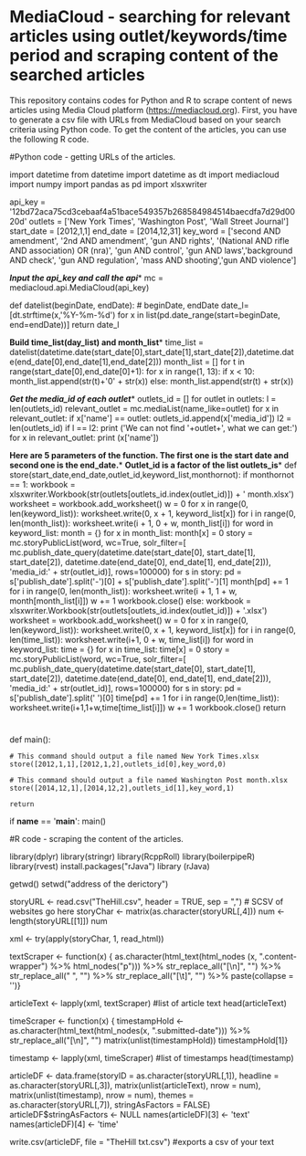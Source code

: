 # MediaCloud - searching for relevant articles using outlet/keywords/time period and scraping content of the searched articles
This repository contains codes for Python and R to scrape content of news articles using Media Cloud platform (https://mediacloud.org). First, you have to generate a csv file with URLs from MediaCloud based on your search criteria using Python code. To get the content of the articles, you can use the following R code.

#Python code - getting URLs of the articles.

import datetime
from datetime import datetime as dt
import mediacloud
import numpy
import pandas as pd
import xlsxwriter

api_key = '12bd72aca75cd3cebaaf4a51bace549357b268584984514baecdfa7d29d0020d'
outlets = ['New York Times', 'Washington Post', 'Wall Street Journal']
start_date = [2012,1,1]
end_date = [2014,12,31]
key_word = ['second AND amendment', '2nd AND amendment', 'gun AND rights', '(National AND rifle AND association) OR (nra)', 'gun AND control', 'gun AND laws','background AND check', 'gun AND regulation', 'mass AND shooting','gun AND violence']

***Input the api_key and call the api****
mc = mediacloud.api.MediaCloud(api_key)

def datelist(beginDate, endDate):
    # beginDate, endDate
    date_l=[dt.strftime(x,'%Y-%m-%d') for x in list(pd.date_range(start=beginDate, end=endDate))]
    return date_l

****Build time_list(day_list) and month_list*****
time_list = datelist(datetime.date(start_date[0],start_date[1],start_date[2]),datetime.date(end_date[0],end_date[1],end_date[2]))
month_list = []
for t in range(start_date[0],end_date[0]+1):
    for x in range(1, 13):
        if x < 10:
            month_list.append(str(t)+'0' + str(x))
        else:
            month_list.append(str(t) + str(x))

*****Get the media_id of each outlet******
outlets_id = []
for outlet in outlets:
    l = len(outlets_id)
    relevant_outlet = mc.mediaList(name_like=outlet)
    for x in relevant_outlet:
        if x['name'] == outlet:
            outlets_id.append(x['media_id'])
    l2 = len(outlets_id)
    if l == l2:
        print ('We can not find '+outlet+', what we can get:')
        for x in relevant_outlet:
            print (x['name'])
						
****Here are 5 parameters of the function. The first one is the start date and second one is the end_date.*****
****Outlet_id is a factor of the list outlets_is*****
def store(start_date,end_date,outlet_id,keyword_list,monthornot):
    if monthornot == 1:
        workbook = xlsxwriter.Workbook(str(outlets[outlets_id.index(outlet_id)]) + '  month.xlsx')
        worksheet = workbook.add_worksheet()
        w = 0
        for x in range(0, len(keyword_list)):
            worksheet.write(0, x + 1, keyword_list[x])
        for i in range(0, len(month_list)):
            worksheet.write(i + 1, 0 + w, month_list[i])
        for word in keyword_list:
            month = {}
            for x in month_list:
                month[x] = 0
            story = mc.storyPublicList(word, wc=True, solr_filter=[
                mc.publish_date_query(datetime.date(start_date[0], start_date[1], start_date[2]),
                                      datetime.date(end_date[0], end_date[1], end_date[2])),
                'media_id:' + str(outlet_id)], rows=100000)
            for s in story:
                pd = s['publish_date'].split('-')[0] + s['publish_date'].split('-')[1]
                month[pd] += 1
            for i in range(0, len(month_list)):
                worksheet.write(i + 1, 1 + w, month[month_list[i]])
            w += 1
        workbook.close()
    else:
        workbook = xlsxwriter.Workbook(str(outlets[outlets_id.index(outlet_id)]) + '.xlsx')
        worksheet = workbook.add_worksheet()
        w = 0
        for x in range(0, len(keyword_list)):
            worksheet.write(0, x + 1, keyword_list[x])
        for i in range(0, len(time_list)):
            worksheet.write(i+1, 0 + w, time_list[i])
        for word in keyword_list:
            time = {}
            for x in time_list:
                time[x] = 0
            story = mc.storyPublicList(word, wc=True, solr_filter=[
                mc.publish_date_query(datetime.date(start_date[0], start_date[1], start_date[2]),
                                      datetime.date(end_date[0], end_date[1], end_date[2])),
                'media_id:' + str(outlet_id)], rows=100000)
            for s in story:
                pd = s['publish_date'].split(' ')[0]
                time[pd] += 1
            for i in range(0,len(time_list)):
                worksheet.write(i+1,1+w,time[time_list[i]])
            w += 1
        workbook.close()
    return

#

def main():

    # This command should output a file named New York Times.xlsx
    store([2012,1,1],[2012,1,2],outlets_id[0],key_word,0)

    # This command should output a file named Washington Post month.xlsx
    store([2014,12,1],[2014,12,2],outlets_id[1],key_word,1)

    return

if __name__ == '__main__':
    main()

#R code - scraping the content of the articles.

library(dplyr)
library(stringr)
library(RcppRoll)
library(boilerpipeR)
library(rvest)
install.packages("rJava")
library (rJava)

getwd()
setwd("address of the derictory")

storyURL <- read.csv("TheHill.csv", header = TRUE, sep = ",") # SCSV of websites go here
storyChar <- matrix(as.character(storyURL[,4]))
num <- length(storyURL[[1]]) 
num

xml <- try(apply(storyChar, 1, read_html))

textScraper <- function(x) {
  as.character(html_text(html_nodes (x, ".content-wrapper") %>% html_nodes("p"))) %>%
    str_replace_all("[\n]", "") %>%
    str_replace_all("    ", "") %>%
    str_replace_all("[\t]", "") %>%
    paste(collapse = '')} 

articleText <- lapply(xml, textScraper) #list of article text
head(articleText)

timeScraper <- function(x) {
  timestampHold <- as.character(html_text(html_nodes(x, ".submitted-date"))) %>% str_replace_all("[\n]", "")
  matrix(unlist(timestampHold))
  timestampHold[1]} 

timestamp <- lapply(xml, timeScraper) #list of timestamps
head(timestamp)

articleDF <- data.frame(storyID = as.character(storyURL[,1]), 
                        headline = as.character(storyURL[,3]), 
                        matrix(unlist(articleText), nrow = num), 
                        matrix(unlist(timestamp), nrow = num), 
                        themes = as.character(storyURL[,7]), 
                        stringAsFactors = FALSE)
articleDF$stringAsFactors <- NULL
names(articleDF)[3] <- 'text'
names(articleDF)[4] <- 'time'

write.csv(articleDF, file = "TheHill txt.csv") #exports a csv of your text






